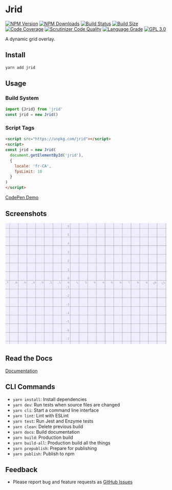 # Jrid

[![NPM Version][npm-image]][npm-url]
[![NPM Downloads][downloads-image]][downloads-url]
[![Build Status][build-image]][build-url]
[![Build Size][size-image]][size-url]
[![Code Coverage][coverage-image]][coverage-url]
[![Scrutinizer Code Quality][scrutinizer-image]][scrutinizer-url]
[![Language Grade][lgtm-image]][lgtm-url]
[![GPL 3.0][license-image]](LICENSE)

A dynamic grid overlay.


## Install

```bash
yarn add jrid
```

## Usage

### Build System

```typescript
import {Jrid} from 'jrid'
const jrid = new Jrid()
```

### Script Tags

```html
<script src="https://unpkg.com/jrid"></script>
<script>
const jrid = new Jrid(
  document.getElementById('jrid'),
  {
    locale: 'fr-CA',
    fpsLimit: 10
  }
)
</script>
```


[CodePen Demo](https://codepen.io/acerix/pen/ZEyxZvM?editors=0010)

## Screenshots

![Screenshot of basic demo](/screenshot.png?raw=true "Screenshot of basic demo")

## Read the Docs

[Documentation](https://acerix.github.io/jrid/)

## CLI Commands

*   `yarn install`: Install dependencies
*   `yarn dev`: Run tests when source files are changed
*   `yarn cli`: Start a command line interface
*   `yarn lint`: Lint with ESLint
*   `yarn test`: Run Jest and Enzyme tests
*   `yarn clean`: Delete previous build
*   `yarn docs`: Build documentation
*   `yarn build`: Production build
*   `yarn build-all`: Production build all the things
*   `yarn prepublish`: Prepare for publishing
*   `yarn publish`: Publish to npm

## Feedback

* Please report bug and feature requests as [GitHub Issues](https://github.com/acerix/jrid/issues)

[npm-image]: https://img.shields.io/npm/v/jrid.svg
[npm-url]: https://npmjs.org/package/jrid
[downloads-image]: https://img.shields.io/npm/dm/jrid.svg
[downloads-url]: https://npmjs.org/package/jrid
[build-image]: https://github.com/acerix/jrid/workflows/Test/badge.svg
[build-url]: https://github.com/acerix/jrid/actions?query=workflow%2ATest
[size-image]: https://badgen.net/bundlephobia/min/jrid
[size-url]: https://bundlephobia.com/result?p=jrid
[coverage-image]: https://scrutinizer-ci.com/g/acerix/jrid/badges/coverage.png?b=main
[coverage-url]: https://scrutinizer-ci.com/g/acerix/jrid/?branch=main
[scrutinizer-image]: https://scrutinizer-ci.com/g/acerix/jrid/badges/quality-score.png?b=main
[scrutinizer-url]: https://scrutinizer-ci.com/g/acerix/jrid/?branch=main
[lgtm-image]: https://img.shields.io/lgtm/alerts/g/acerix/jrid.svg
[lgtm-url]: https://lgtm.com/projects/g/acerix/jrid/
[license-image]: https://img.shields.io/npm/l/jrid.svg
